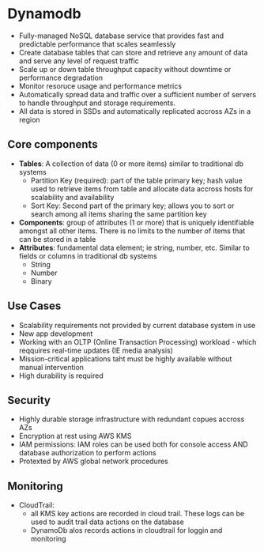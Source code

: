 # Dynamodb
* Fully-managed NoSQL database service that provides fast and predictable performance that scales seamlessly
* Create database tables that can store and retrieve any amount of data and serve any level of request traffic
* Scale up or down table throughput capacity without downtime or performance degradation
* Monitor resoruce usage and performance metrics
* Automatically spread data and traffic over a sufficient number of servers to handle throughput and storage requirements.
* All data is stored in SSDs and automatically replicated accross AZs in a region

## Core components
* **Tables**: A collection of data (0 or more items) similar to traditional db systems
  * Partition Key (required): part of the table primary key; hash value used to retrieve items from table and allocate data accross hosts for scalability and availability
  * Sort Key: Second part of the primary key; allows you to sort or search among all items sharing the same partition key
* **Components**: group of attributes (1 or more) that is uniquely identifiable amongst all other items. There is no limits to the number of items that can be stored in a table
* **Attributes**: fundamental data element; ie string, number, etc. Similar to fields or columns in traditional db systems
  * String
  * Number
  * Binary

## Use Cases
* Scalability requirements not provided by current database system in use
* New app development
* Working with an OLTP (Online Transaction Processing) workload - which reqquires real-time updates (IE media analysis)
* Mission-critical applications taht must be highly available without manual intervention
* High durability is required

## Security
* Highly durable storage infrastructure with redundant copues accross AZs
* Encryption at rest using AWS KMS
* IAM permissions: IAM roles can be used both for console access AND database authorization to perform actions
* Protexted by AWS global network procedures


## Monitoring
* CloudTrail: 
  * all KMS key actions are recorded in cloud trail. These logs can be used to audit trail data actions on the database
  * DynamoDb alos records actions in cloudtrail for loggin and monitoring